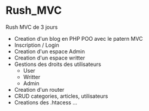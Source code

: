 # Rush_MVC
Rush MVC de 3 jours
- Creation d'un blog en PHP POO avec le patern MVC
- Inscription / Login 
- Creation d'un espace Admin
- Creation d'un espace writter
- Gestions des droits des utilisateurs
	- User
	- Writter
	- Admin
- Creation d'un router 
- CRUD categories, articles, utilisateurs
- Creations des .htacess
...